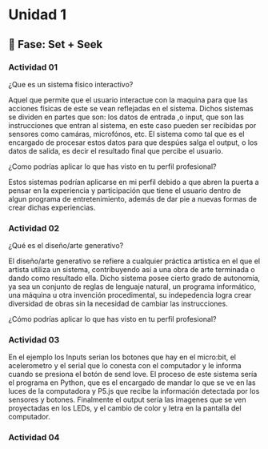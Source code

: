 # Unidad 1

## 🔎 Fase: Set + Seek

### Actividad 01

¿Que es un sistema físico interactivo?  

Aquel que permite que el usuario interactue con la maquina para que las acciones físicas de este se vean reflejadas en el sistema. Dichos sistemas se dividen en partes que son: los datos de entrada ,o input, que son las instrucciones que entran al sistema, en este caso pueden ser recibidas por sensores como camáras, microfónos, etc. El sistema como tal que es el encargado de procesar estos datos para que despúes salga el output, o los datos de salida, es decir el resultado final que percibe el usuario.

¿Como podrías aplicar lo que has visto en tu perfil profesional?

Estos sistemas podrían aplicarse en mi perfil debido a que abren la puerta a pensar en la experiencia y participación que tiene el usuario dentro de algun programa de entretenimiento, además de dar pie a nuevas formas de crear dichas experiencias.

### Actividad 02 

¿Qué es el diseño/arte generativo?

El diseño/arte generativo se refiere a cualquier práctica artistica en el que el artista utiliza un sistema, contribuyendo así a una obra de arte terminada o dando como resultado ella. Dicho sistema posee cierto grado de autonomía, ya sea un conjunto de reglas de lenguaje natural, un programa informático, una máquina u otra invención procedimental, su indepedencia logra crear diversidad de obras sin la necesidad de cambiar las instrucciones.

¿Cómo podrías aplicar lo que has visto en tu perfil profesional?

### Actividad 03

En el ejemplo los Inputs serian los botones que hay en el micro:bit, el acelerometro y el serial que lo conesta con el computador y le informa cuando se presiona el botón de send love. El proceso de este sistema sería el programa en Python, que es el encargado de mandar lo que se ve en las luces de la computadora y P5.js que recibe la información detectada por los sensores y botones. Finalmente el output sería las imagenes que se ven proyectadas en los LEDs, y el cambio de color y letra en la pantalla del computador.

### Actividad 04
